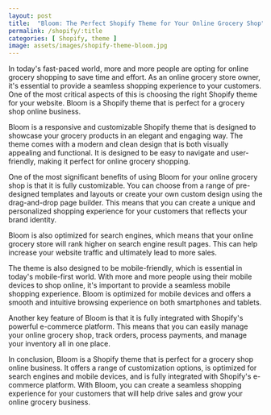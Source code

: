 ```yaml
---
layout: post
title:  "Bloom: The Perfect Shopify Theme for Your Online Grocery Shop"
permalink: /shopify/:title
categories: [ Shopify, theme ]
image: assets/images/shopify-theme-bloom.jpg
---
```

In today's fast-paced world, more and more people are opting for online grocery shopping to save time and effort. As an online grocery store owner, it's essential to provide a seamless shopping experience to your customers. One of the most critical aspects of this is choosing the right Shopify theme for your website. Bloom is a Shopify theme that is perfect for a grocery shop online business.

Bloom is a responsive and customizable Shopify theme that is designed to showcase your grocery products in an elegant and engaging way. The theme comes with a modern and clean design that is both visually appealing and functional. It is designed to be easy to navigate and user-friendly, making it perfect for online grocery shopping.

One of the most significant benefits of using Bloom for your online grocery shop is that it is fully customizable. You can choose from a range of pre-designed templates and layouts or create your own custom design using the drag-and-drop page builder. This means that you can create a unique and personalized shopping experience for your customers that reflects your brand identity.

Bloom is also optimized for search engines, which means that your online grocery store will rank higher on search engine result pages. This can help increase your website traffic and ultimately lead to more sales.

The theme is also designed to be mobile-friendly, which is essential in today's mobile-first world. With more and more people using their mobile devices to shop online, it's important to provide a seamless mobile shopping experience. Bloom is optimized for mobile devices and offers a smooth and intuitive browsing experience on both smartphones and tablets.

Another key feature of Bloom is that it is fully integrated with Shopify's powerful e-commerce platform. This means that you can easily manage your online grocery shop, track orders, process payments, and manage your inventory all in one place.

In conclusion, Bloom is a Shopify theme that is perfect for a grocery shop online business. It offers a range of customization options, is optimized for search engines and mobile devices, and is fully integrated with Shopify's e-commerce platform. With Bloom, you can create a seamless shopping experience for your customers that will help drive sales and grow your online grocery business.